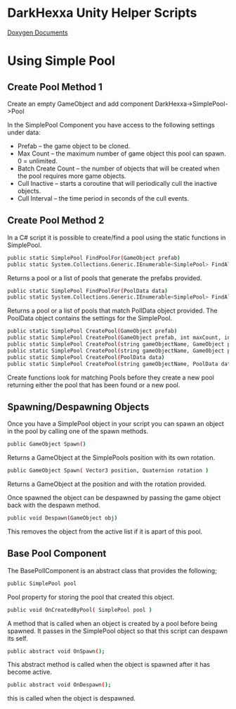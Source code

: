 DarkHexxa Unity Helper Scripts
============

[Doxygen Documents](http://darkhexxa.github.io/darkhexxa_UnityHelpers/doc/html/index.html)

Using Simple Pool
=========
Create Pool Method 1
--------
Create an empty GameObject and add component DarkHexxa->SimplePool->Pool

In the SimplePool Component you have access to the following settings under data:
  - Prefab – the game object to be cloned.
  - Max Count – the maximum number of game object this pool can spawn. 0 = unlimited.
  - Batch Create Count – the number of objects that will be created when the pool requires more game objects.
  - Cull Inactive – starts a coroutine that will periodically cull the inactive objects.
  - Cull Interval – the time period in seconds of the cull events.

Create Pool Method 2
-----------
In a C# script it is possible to create/find a pool using the static functions in SimplePool.

```sh
public static SimplePool FindPoolFor(GameObject prefab)
public static System.Collections.Generic.IEnumerable<SimplePool> FindAllPoolsFor(GameObject prefab)
```
Returns a pool or a list of pools that generate the prefabs provided.

```sh
public static SimplePool FindPoolFor(PoolData data)
public static System.Collections.Generic.IEnumerable<SimplePool> FindAllPoolsFor(PoolData data)
```
Returns a pool or a list of pools that match PollData object provided. The PoolData object contains the settings for the SimplePool.
```sh
public static SimplePool CreatePool(GameObject prefab)
public static SimplePool CreatePool(GameObject prefab, int maxCount, int batchCreateCount, bool cullInactive, float cullInterval)
public static SimplePool CreatePool(string gameObjectName, GameObject prefab)
public static SimplePool CreatePool(string gameObjectName, GameObject prefab, int maxCount, int batchCreateCount, bool cullInactive, float cullInterval)
public static SimplePool CreatePool(PoolData data)
public static SimplePool CreatePool(string gameObjectName, PoolData data)       
```
Create functions look for matching Pools before they create a new pool returning either the pool that has been found or a new pool.

Spawning/Despawning Objects
--------------
Once you have a SimplePool object in your script you can spawn an object in the pool by calling one of the spawn methods.
```sh
public GameObject Spawn()
```
Returns a GameObject at the SimplePools position with its own rotation.
```sh
public GameObject Spawn( Vector3 position, Quaternion rotation )
```
Returns a GameObject at the position and with the rotation provided.

Once spawned the object can be despawned by passing the game object back with the despawn method.
```sh
public void Despawn(GameObject obj)
```
This removes the object from the active list if it is apart of this pool.

Base Pool Component
-------------------
The BasePollComponent is an abstract class that provides the following;
```sh
public SimplePool pool
```
Pool property for storing the pool that created this object.
```sh
public void OnCreatedByPool( SimplePool pool )
```
A method that is called when an object is created by a pool before being spawned. It passes in the SimplePool object so that this script can despawn its self.
```sh
public abstract void OnSpawn();
```
This abstract method is called when the object is spawned after it has become active.
```sh
public abstract void OnDespawn();
```
this is called when the object is despawned.
